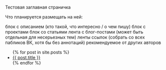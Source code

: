 Тестовая заглавная страничка

Что планируется размещать на ней:

блок с описанием (кто такой, что интересно / о чем пишу)
блок с проектами
блок со статьями
лента с блог-постами (может быть отдельная для несерьезных тем)
ленты ссылок (собрать со всех пабликов ВК, хотя бы без аннотаций)
рекомендуемое от других авторов

<ul>
  {% for post in site.posts %}
    <li>
      <a href="{{ post.url }}">{{ post.title }}</a>
    </li>
  {% endfor %}
</ul>